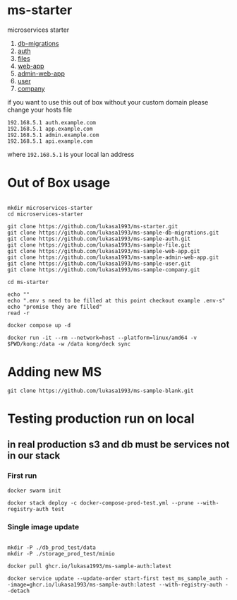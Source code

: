 # ms-starter
 microservices starter


1. [db-migrations](https://github.com/lukasa1993/sample-db-migrations)
2. [auth](https://github.com/lukasa1993/ms-sample-auth)
3. [files](https://github.com/lukasa1993/ms-sample-file)
4. [web-app](https://github.com/lukasa1993/ms-sample-web-app)
5. [admin-web-app](https://github.com/lukasa1993/ms-sample-admin-web-app)
6. [user](https://github.com/lukasa1993/ms-sample-user)
7. [company](https://github.com/lukasa1993/ms-sample-company)


if you want to use this out of box without your custom domain
please change your hosts file 

```
192.168.5.1 auth.example.com
192.168.5.1 app.example.com
192.168.5.1 admin.example.com
192.168.5.1 api.example.com
```

where `192.168.5.1` is your local lan address


# Out of Box usage

```

mkdir microservices-starter
cd microservices-starter

git clone https://github.com/lukasa1993/ms-starter.git
git clone https://github.com/lukasa1993/ms-sample-db-migrations.git
git clone https://github.com/lukasa1993/ms-sample-auth.git
git clone https://github.com/lukasa1993/ms-sample-file.git
git clone https://github.com/lukasa1993/ms-sample-web-app.git
git clone https://github.com/lukasa1993/ms-sample-admin-web-app.git
git clone https://github.com/lukasa1993/ms-sample-user.git
git clone https://github.com/lukasa1993/ms-sample-company.git

cd ms-starter

echo ""
echo ".env s need to be filled at this point checkout example .env-s"
echo "promise they are filled"
read -r 

docker compose up -d

docker run -it --rm --network=host --platform=linux/amd64 -v $PWD/kong:/data -w /data kong/deck sync

```


# Adding new MS

```
git clone https://github.com/lukasa1993/ms-sample-blank.git
```

# Testing production run on local
## in real production s3 and db must be services not in our stack


### First run
```
docker swarm init

docker stack deploy -c docker-compose-prod-test.yml --prune --with-registry-auth test
```

### Single image update
```

mkdir -P ./db_prod_test/data
mkdir -P ./storage_prod_test/minio

docker pull ghcr.io/lukasa1993/ms-sample-auth:latest

docker service update --update-order start-first test_ms_sample_auth --image=ghcr.io/lukasa1993/ms-sample-auth:latest --with-registry-auth --detach

```


